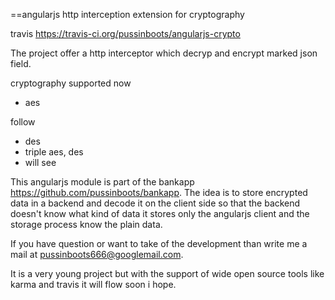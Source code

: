 ==angularjs http interception extension for cryptography

travis https://travis-ci.org/pussinboots/angularjs-crypto

The project offer a http interceptor which decryp and encrypt marked json field.

cryptography supported now
- aes

follow 
- des
- triple aes, des
- will see

This angularjs module is part of the bankapp https://github.com/pussinboots/bankapp.
The idea is to store encrypted data in a backend and decode it on the client side so that the backend 
doesn't know what kind of data it stores only the angularjs client and the storage process know the 
plain data.

If you have question or want to take of the development than write me a mail at pussinboots666@googlemail.com.

It is a very young project but with the support of wide open source tools like karma and travis it
will flow soon i hope.

